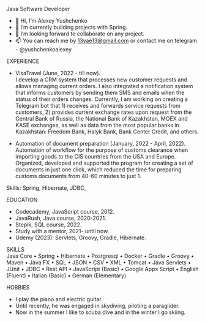 Java Software Developer

- 👋 Hi, I’m Alexey Yushchenko
- 🌱 I’m currently building projects with Spring.
- 💞️ I’m looking forward to collaborate on any project.
- 📫 You can reach me by 13yae13@gmail.com or contact me on telegram - @yushchenkoalexey

EXPERIENCE
- VisaTravel  (June, 2022 - till now).   
     I develop a CRM system that processes new customer requests and allows managing current orders. I also integrated a notification system that informs customers by sending them SMS and emails when the status of their orders changes. 
Currently, I am working on creating a Telegram bot that 1) receives and forwards service requests from customers, 2) provides current exchange rates upon request from the Central Bank of Russia, the National Bank of Kazakhstan, MOEX and KASE exchanges, as well as data from the most popular banks in Kazakhstan: Freedom Bank, Halyk Bank, Bank Center Credit, and others.


- Automation of document preparation  (January, 2022 - April, 2022).   
      Automation of workflow for the purpose of customs clearance when importing goods to the CIS countries from the USA and Europe.
      Organized, developed and supported the program for creating a set of documents in just one click, which reduced the time for preparing customs documents  from 40-60 minutes to just 1.
      
Skills:
Spring, Hibernate, JDBC, 

EDUCATION
  - Codecademy, JavaScript course, 2012.
  - JavaRush, Java course, 2020-2021.
  - Stepik, SQL course, 2022.
  - Study with a mentor, 2021- until now.
  - Udemy (2023): Servlets, Groovy, Gradle, Hibernate.

SKILLS    
Java Core • Spring • Hibernate • Postgresql • Docker • Gradle • Groovy • Maven • Java FX  • SQL • JSON • CSV • XML • Tomcat • Java Servlets • JUnit • JDBC • Rest API 
• JavaScript (Basic) • Google Apps Script  • English (Fluent) • Italian (Basic) • German (Elementary)

HOBBIES
- I play the piano and electric guitar.
- Until recently, he was engaged in skydiving, piloting a paraglider.
- Now in the summer I like to scuba dive and in the winter I go skiing.

<!---
AlexeyYushchenko/AlexeyYushchenko is a ✨ special ✨ repository because its `README.md` (this file) appears on your GitHub profile.
You can click the Preview link to take a look at your changes.
--->
